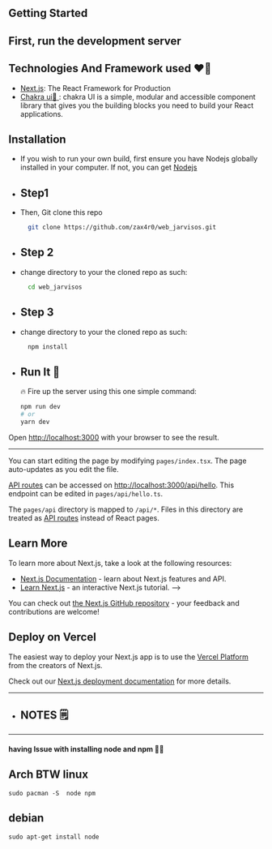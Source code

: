 ## Getting Started

<!-- ## MAIN UI IS Made using https://chakra-ui.com/   -->

## First, run the development server

## Technologies And Framework used ❤️‍🔥

- [Next.js](https://nextjs.org/): The React Framework
  for Production
- [Chakra ui🤩 ](https://chakra-ui.com//): chakra UI is a simple, modular and accessible component library that gives you the building blocks you need to build your React applications.

## Installation

- If you wish to run your own build, first ensure you have Nodejs globally installed in your computer. If not, you can get [Nodejs](https://nodejs.org)

- ## Step1

- Then, Git clone this repo

  ```bash
    git clone https://github.com/zax4r0/web_jarvisos.git
  ```

- ## Step 2

- change directory to your the cloned repo as such:

  ```bash
    cd web_jarvisos
  ```

- ## Step 3

- change directory to your the cloned repo as such:

  ```bash
    npm install
  ```

- ## Run It 🚀

  🔥 Fire up the server using this one simple command:

  ```bash
  npm run dev
  # or
  yarn dev
  ```

Open [http://localhost:3000](http://localhost:3000) with your browser to see the result.

---

You can start editing the page by modifying `pages/index.tsx`. The page auto-updates as you edit the file.

[API routes](https://nextjs.org/docs/api-routes/introduction) can be accessed on [http://localhost:3000/api/hello](http://localhost:3000/api/hello). This endpoint can be edited in `pages/api/hello.ts`.

The `pages/api` directory is mapped to `/api/*`. Files in this directory are treated as [API routes](https://nextjs.org/docs/api-routes/introduction) instead of React pages.

## Learn More

To learn more about Next.js, take a look at the following resources:

- [Next.js Documentation](https://nextjs.org/docs) - learn about Next.js features and API.
- [Learn Next.js](https://nextjs.org/learn) - an interactive Next.js tutorial. -->

You can check out [the Next.js GitHub repository](https://github.com/vercel/next.js/) - your feedback and contributions are welcome!

## Deploy on Vercel

The easiest way to deploy your Next.js app is to use the [Vercel Platform](https://vercel.com/new?utm_medium=default-template&filter=next.js&utm_source=create-next-app&utm_campaign=create-next-app-readme) from the creators of Next.js.

Check out our [Next.js deployment documentation](https://nextjs.org/docs/deployment) for more details.

---

- ## NOTES 🗒️

---

#### having Issue with installing node and npm 😵‍💫

## Arch BTW linux

    sudo pacman -S  node npm

## debian

    sudo apt-get install node
